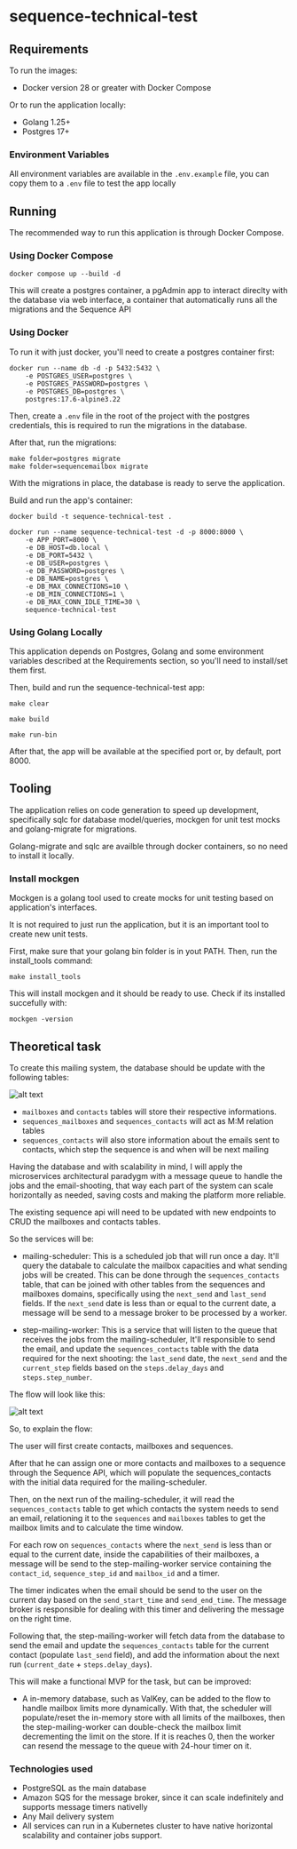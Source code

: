 # sequence-technical-test

## Requirements

To run the images:

- Docker version 28 or greater with Docker Compose

Or to run the application locally:

- Golang 1.25+
- Postgres 17+

### Environment Variables

All environment variables are available in the `.env.example` file, you can copy them to a `.env` file to test the app locally

## Running

The recommended way to run this application is through Docker Compose.

### Using Docker Compose

```shell
docker compose up --build -d 
```

This will create a postgres container, a pgAdmin app to interact direclty with the database via web interface, a container that automatically runs all the migrations and the Sequence API

### Using Docker

To run it with just docker, you'll need to create a postgres container first:

```shell
docker run --name db -d -p 5432:5432 \
    -e POSTGRES_USER=postgres \
    -e POSTGRES_PASSWORD=postgres \
    -e POSTGRES_DB=postgres \
    postgres:17.6-alpine3.22
```

Then, create a `.env` file in the root of the project with the postgres credentials, this is required to run the migrations in the database.

After that, run the migrations:

```shell
make folder=postgres migrate
make folder=sequencemailbox migrate
```

With the migrations in place, the database is ready to serve the application.

Build and run the app's container:

```shell
docker build -t sequence-technical-test .

docker run --name sequence-technical-test -d -p 8000:8000 \
    -e APP_PORT=8000 \
    -e DB_HOST=db.local \
    -e DB_PORT=5432 \
    -e DB_USER=postgres \
    -e DB_PASSWORD=postgres \
    -e DB_NAME=postgres \
    -e DB_MAX_CONNECTIONS=10 \
    -e DB_MIN_CONNECTIONS=1 \
    -e DB_MAX_CONN_IDLE_TIME=30 \
    sequence-technical-test
```

### Using Golang Locally

This application depends on Postgres, Golang and some environment variables described at the Requirements section, so you'll need to install/set them first.

Then, build and run the sequence-technical-test app:

```shell
make clear

make build

make run-bin
```

After that, the app will be available at the specified port or, by default, port 8000.

## Tooling

The application relies on code generation to speed up development, specifically sqlc for database model/queries, mockgen for unit test mocks and golang-migrate for migrations.

Golang-migrate and sqlc are availble through docker containers, so no need to install it locally.

### Install mockgen

Mockgen is a golang tool used to create mocks for unit testing based on application's interfaces.

It is not required to just run the application, but it is an important tool to create new unit tests.

First, make sure that your golang bin folder is in yout PATH. Then, run the install_tools command:

```shell
make install_tools
```

This will install mockgen and it should be ready to use. Check if its installed succefully with:

```shell
mockgen -version
```

## Theoretical task

To create this mailing system, the database should be update with the following tables:

![alt text](docs/db.png)

- `mailboxes` and `contacts` tables will store their respective informations.
- `sequences_mailboxes` and `sequences_contacts` will act as M:M relation tables
- `sequences_contacts` will also store information about the emails sent to contacts, which step the sequence is and when will be next mailing

Having the database and with scalability in mind, I will apply the microservices architectural paradygm with a message queue to handle the jobs and the email-shooting, that way each part of the system can scale horizontally as needed, saving costs and making the platform more reliable.

The existing sequence api will need to be updated with new endpoints to CRUD the mailboxes and contacts tables.

So the services will be:

- mailing-scheduler: This is a scheduled job that will run once a day. It'll query the databale to calculate the mailbox capacities and what sending jobs will be created. This can be done through the `sequences_contacts` table, that can be joined with other tables from the sequences and mailboxes domains, specifically using the `next_send` and `last_send` fields. If the `next_send` date is less than or equal to the current date, a message will be send to a message broker to be processed by a worker.

- step-mailing-worker: This is a service that will listen to the queue that receives the jobs from the mailing-scheduler, It'll responsible to send the email, and update the `sequences_contacts` table with the data required for the next shooting: the `last_send` date, the `next_send` and the `current_step` fields based on the `steps.delay_days` and `steps.step_number`.

The flow will look like this:

![alt text](docs/flow.png)

So, to explain the flow:

The user will first create contacts, mailboxes and sequences.

After that he can assign one or more contacts and mailboxes to a sequence through the Sequence API, which will populate the sequences_contacts with the initial data required for the mailing-scheduler.

Then, on the next run of the mailing-scheduler, it will read the `sequences_contacts` table to get which contacts the system needs to send an email, relationing it to the `sequences` and `mailboxes` tables to get the mailbox limits and to calculate the time window.

For each row on `sequences_contacts` where the `next_send` is less than or equal to the current date, inside the capabilities of their mailboxes, a message will be send to the step-mailing-worker service containing the `contact_id`, `sequence_step_id` and `mailbox_id` and a timer.

The timer indicates when the email should be send to the user on the current day based on the `send_start_time` and `send_end_time`. The message broker is responsible for dealing with this timer and delivering the message on the right time.

Following that, the step-mailing-worker will fetch data from the database to send the email and update the `sequences_contacts` table for the current contact (populate `last_send` field), and add the information about the next run (`current_date` + `steps.delay_days`).

This will make a functional MVP for the task, but can be improved:

- A in-memory database, such as ValKey, can be added to the flow to handle mailbox limits more dynamically. With that, the scheduler will populate/reset the in-memory store with all limits of the mailboxes, then the step-mailing-worker can double-check the mailbox limit decrementing the limit on the store. If it is reaches 0, then the worker can resend the message to the queue with 24-hour timer on it.

### Technologies used

- PostgreSQL as the main database
- Amazon SQS for the message broker, since it can scale indefinitely and supports message timers nativelly 
- Any Mail delivery system 
- All services can run in a Kubernetes cluster to have native horizontal scalability and container jobs support. 